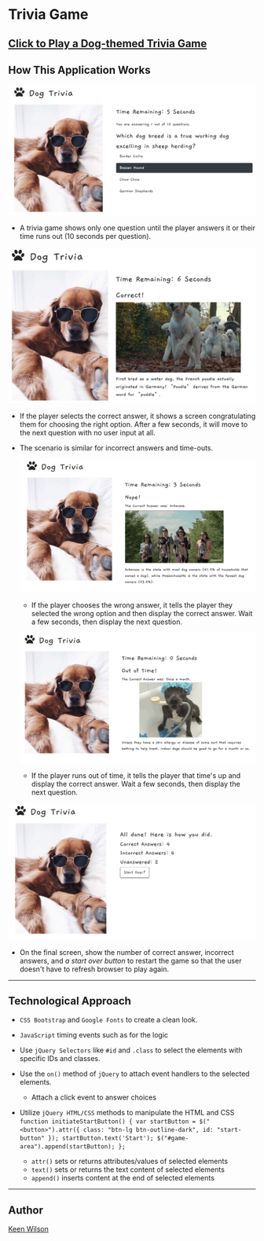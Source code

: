 # Trivia Game


 [Click to Play a Dog-themed Trivia Game](https://keenwilson.github.io/TriviaGame/ "Dog Trivia Game")
---
## How This Application Works

![Show question](./assets/screenshots/dogtrivia-askingquestion.png)
* A trivia game shows only one question until the player answers it or their time runs out (10 seconds per question).

![The user answers correctly](./assets/screenshots/dogtrivia-correctanswer.png)
* If the player selects the correct answer, it shows a screen congratulating them for choosing the right option. After a few seconds, it will move to the next question with no user input at all.


* The scenario is similar for incorrect answers and time-outs.

    ![The user selects an incorrect answer](./assets/screenshots/dogtrivia-wronganswer.png)
    * If the player chooses the wrong answer, it tells the player they selected the wrong option and then display the correct answer. Wait a few seconds, then display the next question.
    
    ![The user does not answer in time](./assets/screenshots/dogtrivia-outoftime.png)
    * If the player runs out of time, it tells the player that time's up and display the correct answer. Wait a few seconds, then display the next question.

![Show results](./assets/screenshots/dogtrivia-stat.png)
* On the final screen, show the number of correct answer, incorrect answers, and _a start over button_ to restart the game so that the user doesn't have to refresh browser to play again.

---
## Technological Approach

* `CSS Bootstrap` and `Google Fonts`  to create a clean look.
* `JavaScript` timing events such as  for the logic 
* Use `jQuery Selectors` like `#id` and `.class` to select the elements with specific IDs and classes.
* Use the `on()` method of `jQuery` to attach event handlers to the selected elements.
    * Attach a click event to answer choices
* Utilize `jQuery HTML/CSS` methods to manipulate the HTML and CSS
        ```
        function initiateStartButton() {
            var startButton = $("<button>").attr({
                class: "btn-lg btn-outline-dark",
                id: "start-button"
            });
            startButton.text('Start');
            $("#game-area").append(startButton);
        };
        ```
        
    * `attr()` sets or returns attributes/values of selected elements
    * `text()` sets or returns the text content of selected elements
    * `append()` inserts content at the end of selected elements
---
## Author

[Keen Wilson](https://github.com/keenwilson/keenwilson.github.io "Keen Wilson's Portfolio")


